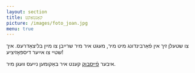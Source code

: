 ```yaml
---
layout: section
title: קאָנטאַקט
picture: /images/foto_joan.jpg
menu: true
---
```

צו שטעלן זיך אין פֿאַרבינדונג מיט מיר, מעגט איר מיר שרײַבן צו מײַן בליצאַדרעס. איך שטײ צו אײַער דיספּאָזיציע!

איבער [פֿײסבוק](http://www.facebook.com/ferrarons.traductor) קענט איר באַקומען נײַעס װעגן מיר.
